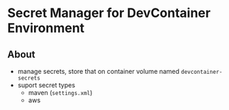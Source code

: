 # Secret Manager for DevContainer Environment

## About
- manage secrets, store that on container volume named `devcontainer-secrets`
- suport secret types
  - maven (`settings.xml`)
  - aws